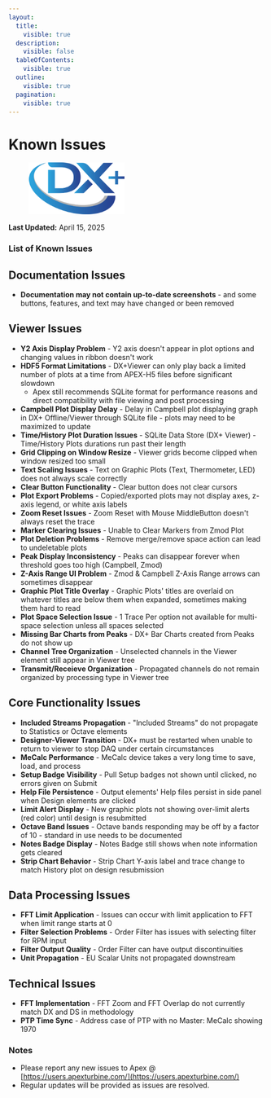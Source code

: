 ```yaml
---
layout:
  title:
    visible: true
  description:
    visible: false
  tableOfContents:
    visible: true
  outline:
    visible: true
  pagination:
    visible: true
---
```


# Known Issues

<div align="left">

<figure><img src="../.gitbook/assets/DX+_blue@300x.png" alt="" width="188"><figcaption></figcaption></figure>

</div>

**Last Updated:** April 15, 2025

### List of Known Issues

## Documentation Issues
- **Documentation may not contain up-to-date screenshots** - and some buttons, features, and text may have changed or been removed

## Viewer Issues
- **Y2 Axis Display Problem** - Y2 axis doesn't appear in plot options and changing values in ribbon doesn't work
- **HDF5 Format Limitations** - DX+Viewer can only play back a limited number of plots at a time from APEX-H5 files before significant slowdown
  - Apex still recommends SQLite format for performance reasons and direct compatibility with file viewing and post processing
- **Campbell Plot Display Delay** - Delay in Campbell plot displaying graph in DX+ Offline/Viewer through SQLite file - plots may need to be maximized to update
- **Time/History Plot Duration Issues** - SQLite Data Store (DX+ Viewer) - Time/History Plots durations run past their length
- **Grid Clipping on Window Resize** - Viewer grids become clipped when window resized too small
- **Text Scaling Issues** - Text on Graphic Plots (Text, Thermometer, LED) does not always scale correctly
- **Clear Button Functionality** - Clear button does not clear cursors
- **Plot Export Problems** - Copied/exported plots may not display axes, z-axis legend, or white axis labels
- **Zoom Reset Issues** - Zoom Reset with Mouse MiddleButton doesn't always reset the trace
- **Marker Clearing Issues** - Unable to Clear Markers from Zmod Plot
- **Plot Deletion Problems** - Remove merge/remove space action can lead to undeletable plots
- **Peak Display Inconsistency** - Peaks can disappear forever when threshold goes too high (Campbell, Zmod)
- **Z-Axis Range UI Problem** - Zmod & Campbell Z-Axis Range arrows can sometimes disappear
- **Graphic Plot Title Overlay** - Graphic Plots' titles are overlaid on whatever titles are below them when expanded, sometimes making them hard to read
- **Plot Space Selection Issue** - 1 Trace Per option not available for multi-space selection unless all spaces selected
- **Missing Bar Charts from Peaks** - DX+ Bar Charts created from Peaks do not show up
- **Channel Tree Organization** - Unselected channels in the Viewer element still appear in Viewer tree
- **Transmit/Receieve Organization** - Propagated channels do not remain organized by processing type in Viewer tree

## Core Functionality Issues
- **Included Streams Propagation** - "Included Streams" do not propagate to Statistics or Octave elements
- **Designer-Viewer Transition** - DX+ must be restarted when unable to return to viewer to stop DAQ under certain circumstances
- **MeCalc Performance** - MeCalc device takes a very long time to save, load, and process
- **Setup Badge Visibility** - Pull Setup badges not shown until clicked, no errors given on Submit
- **Help File Persistence** - Output elements' Help files persist in side panel when Design elements are clicked
- **Limit Alert Display** - New graphic plots not showing over-limit alerts (red color) until design is resubmitted
- **Octave Band Issues** - Octave bands responding may be off by a factor of 10 - standard in use needs to be documented
- **Notes Badge Display** - Notes Badge still shows when note information gets cleared
- **Strip Chart Behavior** - Strip Chart Y-axis label and trace change to match History plot on design resubmission

## Data Processing Issues
- **FFT Limit Application** - Issues can occur with limit application to FFT when limit range starts at 0
- **Filter Selection Problems** - Order Filter has issues with selecting filter for RPM input
- **Filter Output Quality** - Order Filter can have output discontinuities
- **Unit Propagation** - EU Scalar Units not propagated downstream

## Technical Issues
- **FFT Implementation** - FFT Zoom and FFT Overlap do not currently match DX and DS in methodology
- **PTP Time Sync** - Address case of PTP with no Master: MeCalc showing 1970

### Notes
* Please report any new issues to Apex @ [https://users.apexturbine.com/](https://users.apexturbine.com/)
* Regular updates will be provided as issues are resolved.
